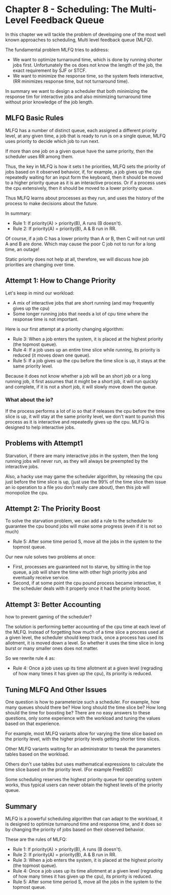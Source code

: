 # Chapter 8 - Scheduling: The Multi-Level Feedback Queue

In this chapter we will tackle the problem of developing one of the most well known approaches to scheduling, Multi level feedback queue (MLFQ).

The fundamental problem MLFQ tries to address:

- We want to optimize turnaround time, which is done by running shorter jobs first. Unfortunately the os does not know the length of the job, the exact requirement by SJF or STCF.
- We want to minimize the response time, so the system feels interactive, (RR minimizes response time, but not turnaround time).

In summary we want to design a scheduler that both minimizing the response tim for interactive jobs and also minimizing turnaround time without prior knowledge of the job length.

## MLFQ Basic Rules

MLFQ has a number of distinct queue, each assigned a different priority level, at any given time, a job that is ready to run is on a single queue, MLFQ uses priority to decide which job to run next.

If more than one job on a given queue have the same priority, then the scheduler uses RR among them.

Thus, the key in MLFQ is how it sets t he priorities, MLFQ sets the priority of jobs based on it observed behavior, if, for example, a job gives up the cpu repeatedly waiting for an input form the keyboard, then it should be moved to a higher priority queue as it is an interactive process. Or if a process uses the cpu extensively, then it should be moved to a lower priority queue.

Thus MLFQ learns about processes as they run, and uses the history of the process to make decisions about the future.

In summary:

- Rule 1: If priority(A) > priority(B), A runs (B doesn't).
- Rule 2: If priority(A) = priority(B), A & B run in RR.

Of course, if a job C has a lower priority than A or B, then C will not run until A and B are done. Which may cause the poor C job not to run for a long time, an outage!

Static priority does not help at all, therefore, we will discuss how job priorities are changing over time.

## Attempt 1: How to Change Priority

Let's keep in mind our workload:

- A mix of interactive jobs that are short running (and may frequently gives up the cpu)
- Some longer running jobs that needs a lot of cpu time where the response time is not important.

Here is our first attempt at a priority changing algorithm:

- Rule 3: When a job enters the system, it is placed at the highest priority (the topmost queue).
- Rule 4: If a job uses up an entire time slice while running, its priority is reduced (it moves down one queue).
- Rule 5: If a job gives up the cpu before the time slice is up, it stays at the same priority level.

Because it does not know whether a job will be an short job or a long running job, it first assumes that it might be a short job, it will run quickly and complete, if it is not a short job, it will slowly move down the queue.

### What about the io?

If the process performs a lot of io so that if releases the cpu before the time slice is up, it will stay at the same priority level, we don't want to punish this process as it is interactive and repeatedly gives up the cpu. MLFQ is designed to help interactive jobs.

## Problems with Attempt1

Starvation, if there are many interactive jobs in the system, then the long running jobs will never run, as they will always be preempted by the interactive jobs.

Also, a hacky use may game the scheduler algorithm, by releasing the cpu just before the time slice is up, (just use the 99% of the time slice then issue an io operation to a file you don't really care about), then this job will monopolize the cpu.

## Attempt 2: The Priority Boost

To solve the starvation problem, we can add a rule to the scheduler to guarantee the cpu bound jobs will make some progress (even if it is not so much)

- Rule 5: After some time period S, move all the jobs in the system to the topmost queue.

Our new rule solves two problems at once:

- First, processes are guaranteed not to starve, by sitting in the top queue, a job will share the time with other high priority jobs and eventually receive service.
- Second, if at some point the cpu pound process became interactive, it the scheduler deals with it properly once it had the priority boost.

## Attempt 3: Better Accounting

how to prevent gaming of the scheduler?

The solution is performing better accounting of the cpu time at each level of the MLFQ. Instead of forgetting how much of a time slice a process used at a given level, the scheduler should keep track, once a process has used its allotment, it is moved down a level. So whether it uses the time slice in long burst or many smaller ones does not matter.

So we rewrite rule 4 as:

- Rule 4: Once a job uses up its time allotment at a given level (regrading of how many times it has given up the cpu), its priority is reduced.

## Tuning MLFQ And Other Issues

One question is how to parameterize such a scheduler. For example, how many queues should there be? How long should the time slice be? How long should the time for boosting be? There are no easy answers to these questions, only some experience with the workload and tuning the values based on that experience.

For example, most MLFQ variants allow for varying the time slice based on the priority level, with the higher priority levels getting shorter time slices.

Other MLFQ variants waiting for an administrator to tweak the parameters tables based on the workload.

Others don't use tables but uses mathematical expressions to calculate the time slice based on the priority level. (For example FreeBSD)

Some scheduling reserves the highest priority queue for operating system works, thus typical users can never obtain the highest levels of the priority queue.

## Summary

MLFQ is a powerful scheduling algorithm that can adapt to the workload, it is designed to optimize turnaround time and response time, and it does so by changing the priority of jobs based on their observed behavior.

These are the rules of MLFQ:

- Rule 1: If priority(A) > priority(B), A runs (B doesn't).
- Rule 2: If priority(A) = priority(B), A & B run in RR.
- Rule 3: When a job enters the system, it is placed at the highest priority (the topmost queue).
- Rule 4: Once a job uses up its time allotment at a given level (regrading of how many times it has given up the cpu), its priority is reduced.
- Rule 5: After some time period S, move all the jobs in the system to the topmost queue.
